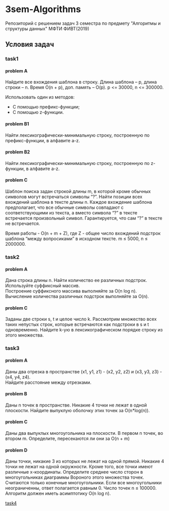 # 3sem-Algorithms
Репозиторий с решением задач 3 семестра по предмету "Алгоритмы и структуры данных" МФТИ ФИВТ(2019)  
## Условия задач

### task1

#### problem A  
Найдите все вхождения шаблона в строку. Длина шаблона – p, длина строки – n. Время O(n + p), доп. память – O(p).
p <= 30000, n <= 300000.

Использовать один из методов:
- С помощью префикс-функции;
- С помощью z-функции.

#### problem B1  
Найти лексикографически-минимальную строку, построенную по префикс-функции, в алфавите a-z.

#### problem B2  
Найти лексикографически-минимальную строку, построенную по z-функции, в алфавите a-z.

#### problem C  
Шаблон поиска задан строкой длины m, в которой кроме обычных символов могут встречаться символы “?”. 
Найти позиции всех вхождений шаблона в тексте длины n. Каждое вхождение шаблона предполагает, что все обычные символы 
совпадают с соответствующими из текста, а вместо символа “?” в тексте встречается произвольный символ. 
Гарантируется, что сам “?” в тексте не встречается.

Время работы - O(n + m + Z), где Z - общее число вхождений подстрок шаблона “между вопросиками” в исходном тексте. 
m ≤ 5000, n ≤ 2000000.

### task2

#### problem A  
Дана строка длины n. Найти количество ее различных подстрок. Используйте суффиксный массив.  
Построение суффиксного массива выполняйте за O(n log n). Вычисление количества различных подстрок выполняйте за O(n).

#### problem C  
Заданы две строки s, t и целое число k. Рассмотрим множество всех таких непустых строк, которые встречаются как 
подстроки в s и t одновременно. Найдите k-ую в лексикографическом порядке строку из этого множества.  

### task3

#### problem A  
Даны два отрезка в пространстве (x1, y1, z1) - (x2, y2, z2) и (x3, y3, z3) - (x4, y4, z4).  
Найдите расстояние между отрезками.

#### problem B  
Даны n точек в пространстве. Никакие 4 точки не лежат в одной плоскости. Найдите выпуклую оболочку этих точек за O(n*log(n)). 

#### problem C  
Даны два выпуклых многоугольника на плоскости. В первом n точек, во втором m. Определите, пересекаются ли они за O(n + m)

#### problem D
Даны точки, никакие 3 из которых не лежат на одной прямой. Никакие 4 точки не лежат на одной окружности. Кроме того, 
все точки имеют различные x-координаты. 
Определите среднее число сторон в многоугольниках диаграммы Вороного этого множества точек. Считаются только конечные 
многоугольники. Если все многоугольники неограниченны, ответ полагается равным 0. Число точек n ≤ 100000. Алгоритм должен 
иметь асимптотику O(n log n). 

[task4](https://docs.google.com/document/d/1G2ti3Vg6jXe6FLPZqwceZwYlzt8M6yA-IOrXf-AjurA/edit)




